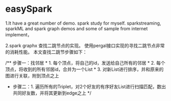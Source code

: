 # easySpark
1.It have a great number of demo.
spark study for myself.
sparkstreaming, sparkML and spark graph demos and  some of  sample from internet implement，


2.spark graphx 查找二跳节点的实现。
使用pergal接口实现的寻找二跳节点非常的消耗性能。
本文查找二跳节步骤如下：


 /** 步骤一：找邻居
      * 1. 每个顶点，将自己的id，发送给自己所有的邻居
      * 2. 每个顶点，将收到的所有邻居id，合并为一个List
      * 3. 对新List进行排序，并和原来的图进行关联，附到顶点之上
  * 步骤二：1. 遍历所有的Triplet，对2个好友的有序好友List进行扫描匹配，数出共同好友数，并将其更新到edge之上
  */

